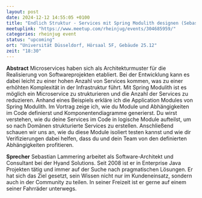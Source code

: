 ```yaml
---
layout: post
date: 2024-12-12 14:55:05 +0100
title: "Endlich Struktur - Services mit Spring Modulith designen (Sebastian Lammering)"
meetuplink: "https://www.meetup.com/rheinjug/events/304685959/"
categories: rheinjug event
status: "upcoming"
ort: "Universität Düsseldorf, Hörsaal 5F, Gebäude 25.12"
zeit: "18:30"
---
```


**Abstract**
Microservices haben sich als Architekturmuster für die Realisierung von Softwareprojekten etabliert. Bei der Entwicklung kann es dabei leicht zu einer hohen Anzahl von Services kommen, was zu einer erhöhten Komplexität in der Infrastruktur führt. Mit Spring Modulith ist es möglich ein Microservice zu strukturieren und die Anzahl der Services zu reduzieren.
Anhand eines Beispiels erkläre ich die Application Modules von Spring Modulith. Im Vortrag zeige ich, wie du Module und Abhängigkeiten im Code definierst und Komponentendiagramme generierst.
Du wirst verstehen, wie du deine Services im Code in logische Module aufteilst, um so nach Domänen strukturierte Services zu erstellen. Anschließend schauen wir uns an, wie du diese Module isoliert testen kannst und wie dir Verifizierungen dabei helfen, dass du und dein Team von den definierten Abhängigkeiten profitieren.
 
**Sprecher**
Sebastian Lammering arbeitet als Software-Architekt und Consultant bei der Hyand Solutions. Seit 2008 ist er in Enterprise Java Projekten tätig und immer auf der Suche nach pragmatischen Lösungen. Er hat sich das Ziel gesetzt, sein Wissen nicht nur im Kundeneinsatz, sondern auch in der Community zu teilen. In seiner Freizeit ist er gerne auf einem seiner Fahrräder unterwegs.
 
